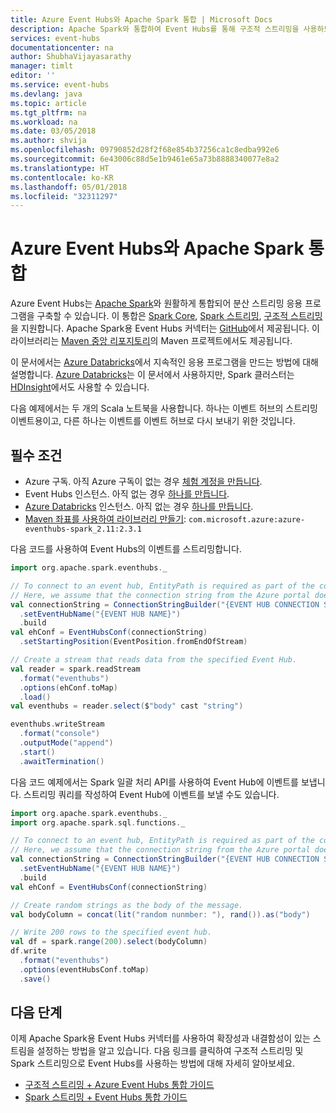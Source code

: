 ```yaml
---
title: Azure Event Hubs와 Apache Spark 통합 | Microsoft Docs
description: Apache Spark와 통합하여 Event Hubs를 통해 구조적 스트리밍을 사용하도록 설정합니다.
services: event-hubs
documentationcenter: na
author: ShubhaVijayasarathy
manager: timlt
editor: ''
ms.service: event-hubs
ms.devlang: java
ms.topic: article
ms.tgt_pltfrm: na
ms.workload: na
ms.date: 03/05/2018
ms.author: shvija
ms.openlocfilehash: 09790852d28f2f68e854b37256ca1c8edba992e6
ms.sourcegitcommit: 6e43006c88d5e1b9461e65a73b8888340077e8a2
ms.translationtype: HT
ms.contentlocale: ko-KR
ms.lasthandoff: 05/01/2018
ms.locfileid: "32311297"
---
```

# <a name="integrating-apache-spark-with-azure-event-hubs"></a>Azure Event Hubs와 Apache Spark 통합

Azure Event Hubs는 [Apache Spark](https://spark.apache.org/)와 원활하게 통합되어 분산 스트리밍 응용 프로그램을 구축할 수 있습니다. 이 통합은 [Spark Core](http://spark.apache.org/docs/latest/rdd-programming-guide.html), [Spark 스트리밍](http://spark.apache.org/docs/latest/streaming-programming-guide.html), [구조적 스트리밍](https://spark.apache.org/docs/latest/structured-streaming-programming-guide.html)을 지원합니다. Apache Spark용 Event Hubs 커넥터는 [GitHub](https://github.com/Azure/azure-event-hubs-spark)에서 제공됩니다. 이 라이브러리는 [Maven 중앙 리포지토리](http://search.maven.org/#artifactdetails%7Ccom.microsoft.azure%7Cazure-eventhubs-spark_2.11%7C2.1.6%7C)의 Maven 프로젝트에서도 제공됩니다.

이 문서에서는 [Azure Databricks](https://azure.microsoft.com/services/databricks/)에서 지속적인 응용 프로그램을 만드는 방법에 대해 설명합니다. [Azure Databricks](https://azure.microsoft.com/services/databricks/)는 이 문서에서 사용하지만, Spark 클러스터는 [HDInsight](../hdinsight/spark/apache-spark-overview.md)에서도 사용할 수 있습니다.

다음 예제에서는 두 개의 Scala 노트북을 사용합니다. 하나는 이벤트 허브의 스트리밍 이벤트용이고, 다른 하나는 이벤트를 이벤트 허브로 다시 보내기 위한 것입니다.

## <a name="prerequisites"></a>필수 조건

* Azure 구독. 아직 Azure 구독이 없는 경우 [체험 계정을 만듭니다](https://azure.microsoft.com/free/?ref=microsoft.com&utm_source=microsoft.com&utm_medium=docs&utm_campaign=visualstudio).
* Event Hubs 인스턴스. 아직 없는 경우 [하나를 만듭니다](event-hubs-create.md).
* [Azure Databricks](https://azure.microsoft.com/services/databricks/) 인스턴스. 아직 없는 경우 [하나를 만듭니다](../azure-databricks/quickstart-create-databricks-workspace-portal.md).
* [Maven 좌표를 사용하여 라이브러리 만들기](https://docs.databricks.com/user-guide/libraries.html#upload-a-maven-package-or-spark-package): `com.microsoft.azure:azure‐eventhubs‐spark_2.11:2.3.1`

다음 코드를 사용하여 Event Hubs의 이벤트를 스트리밍합니다.

```scala
import org.apache.spark.eventhubs._

// To connect to an event hub, EntityPath is required as part of the connection string.
// Here, we assume that the connection string from the Azure portal does not have the EntityPath part.
val connectionString = ConnectionStringBuilder("{EVENT HUB CONNECTION STRING FROM AZURE PORTAL}")
  .setEventHubName("{EVENT HUB NAME}")
  .build 
val ehConf = EventHubsConf(connectionString)
  .setStartingPosition(EventPosition.fromEndOfStream)

// Create a stream that reads data from the specified Event Hub.
val reader = spark.readStream
  .format("eventhubs")
  .options(ehConf.toMap)
  .load()
val eventhubs = reader.select($"body" cast "string")

eventhubs.writeStream
  .format("console")
  .outputMode("append")
  .start()
  .awaitTermination()
```
다음 코드 예제에서는 Spark 일괄 처리 API를 사용하여 Event Hub에 이벤트를 보냅니다. 스트리밍 쿼리를 작성하여 Event Hub에 이벤트를 보낼 수도 있습니다.

```scala
import org.apache.spark.eventhubs._
import org.apache.spark.sql.functions._

// To connect to an event hub, EntityPath is required as part of the connection string.
// Here, we assume that the connection string from the Azure portal does not have the EntityPath part.
val connectionString = ConnectionStringBuilder("{EVENT HUB CONNECTION STRING FROM AZURE PORTAL}")
  .setEventHubName("{EVENT HUB NAME}")
  .build
val ehConf = EventHubsConf(connectionString)

// Create random strings as the body of the message.
val bodyColumn = concat(lit("random nunmber: "), rand()).as("body")

// Write 200 rows to the specified event hub.
val df = spark.range(200).select(bodyColumn)
df.write
  .format("eventhubs")
  .options(eventHubsConf.toMap)
  .save() 
```

## <a name="next-steps"></a>다음 단계

이제 Apache Spark용 Event Hubs 커넥터를 사용하여 확장성과 내결함성이 있는 스트림을 설정하는 방법을 알고 있습니다. 다음 링크를 클릭하여 구조적 스트리밍 및 Spark 스트리밍으로 Event Hubs를 사용하는 방법에 대해 자세히 알아보세요.

* [구조적 스트리밍 + Azure Event Hubs 통합 가이드](https://github.com/Azure/azure-event-hubs-spark/blob/master/docs/structured-streaming-eventhubs-integration.md)
* [Spark 스트리밍 + Event Hubs 통합 가이드](https://github.com/Azure/azure-event-hubs-spark/blob/master/docs/spark-streaming-eventhubs-integration.md)
